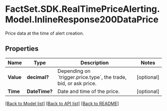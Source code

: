 # FactSet.SDK.RealTimePriceAlerting.Model.InlineResponse200DataPrice
Price data at the time of alert creation.

## Properties

Name | Type | Description | Notes
------------ | ------------- | ------------- | -------------
**Value** | **decimal?** | Depending on &#x60;trigger.price.type&#x60;, the trade, bid, or ask price. | [optional] 
**Time** | **DateTime?** | Date and time of the price. | [optional] 

[[Back to Model list]](../README.md#documentation-for-models) [[Back to API list]](../README.md#documentation-for-api-endpoints) [[Back to README]](../README.md)

